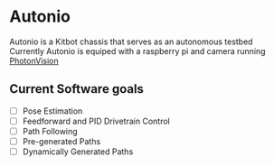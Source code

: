 # Autonio
Autonio is a Kitbot chassis that serves as an autonomous testbed<br>
Currently Autonio is equiped with a raspberry pi and camera running [PhotonVision](https://photonvision.org/)

## Current Software goals
- [ ] Pose Estimation
- [ ] Feedforward and PID Drivetrain Control
- [ ] Path Following
- [ ] Pre-generated Paths
- [ ] Dynamically Generated Paths
